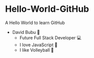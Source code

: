# Hello-World-GitHub
A Hello World to learn GitHub

- David Bubu 👾
  - Future Full Stack Developer 💻
  - I love JavaScript 💛
  - I like Volleyball 🏐

